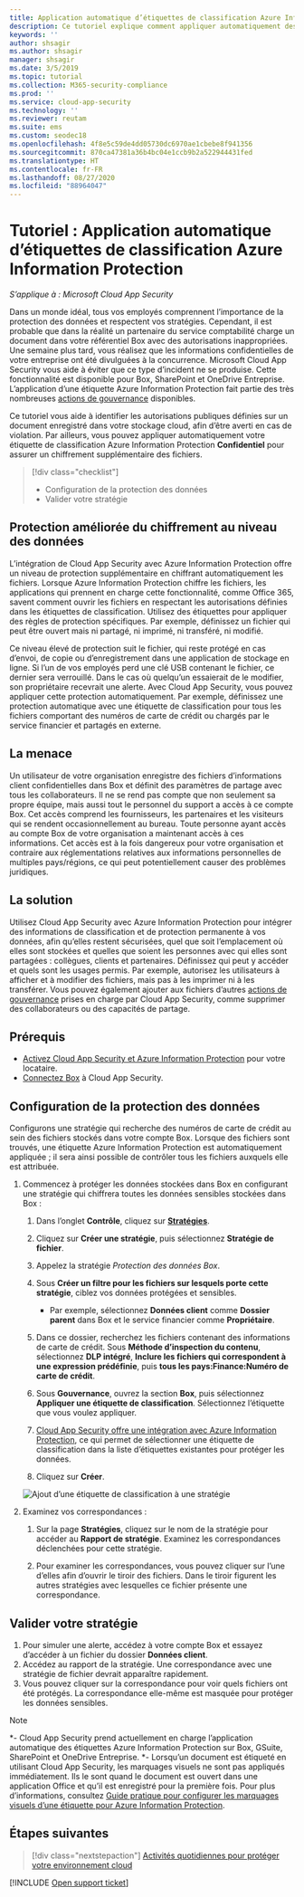 ```yaml
---
title: Application automatique d’étiquettes de classification Azure Information Protection
description: Ce tutoriel explique comment appliquer automatiquement des étiquettes de classification Azure Information Protection dans Microsoft Cloud App Security.
keywords: ''
author: shsagir
ms.author: shsagir
manager: shsagir
ms.date: 3/5/2019
ms.topic: tutorial
ms.collection: M365-security-compliance
ms.prod: ''
ms.service: cloud-app-security
ms.technology: ''
ms.reviewer: reutam
ms.suite: ems
ms.custom: seodec18
ms.openlocfilehash: 4f8e5c59de4dd05730dc6970ae1cbebe8f941356
ms.sourcegitcommit: 870ca47381a36b4bc04e1ccb9b2a522944431fed
ms.translationtype: HT
ms.contentlocale: fr-FR
ms.lasthandoff: 08/27/2020
ms.locfileid: "88964047"
---
```

# <a name="tutorial-automatically-apply-azure-information-protection-classification-labels"></a>Tutoriel : Application automatique d’étiquettes de classification Azure Information Protection

*S’applique à : Microsoft Cloud App Security*

Dans un monde idéal, tous vos employés comprennent l’importance de la protection des données et respectent vos stratégies. Cependant, il est probable que dans la réalité un partenaire du service comptabilité charge un document dans votre référentiel Box avec des autorisations inappropriées. Une semaine plus tard, vous réalisez que les informations confidentielles de votre entreprise ont été divulguées à la concurrence. Microsoft Cloud App Security vous aide à éviter que ce type d’incident ne se produise. Cette fonctionnalité est disponible pour Box, SharePoint et OneDrive Entreprise. L’application d’une étiquette Azure Information Protection fait partie des très nombreuses [actions de gouvernance](governance-actions.md) disponibles.

Ce tutoriel vous aide à identifier les autorisations publiques définies sur un document enregistré dans votre stockage cloud, afin d’être averti en cas de violation. Par ailleurs, vous pouvez appliquer automatiquement votre étiquette de classification Azure Information Protection **Confidentiel** pour assurer un chiffrement supplémentaire des fichiers.

> [!div class="checklist"]
>
> * Configuration de la protection des données
> * Valider votre stratégie

## <a name="enhanced-data-level-encryption-protection"></a>Protection améliorée du chiffrement au niveau des données

L’intégration de Cloud App Security avec Azure Information Protection offre un niveau de protection supplémentaire en chiffrant automatiquement les fichiers. Lorsque Azure Information Protection chiffre les fichiers, les applications qui prennent en charge cette fonctionnalité, comme Office 365, savent comment ouvrir les fichiers en respectant les autorisations définies dans les étiquettes de classification. Utilisez des étiquettes pour appliquer des règles de protection spécifiques. Par exemple, définissez un fichier qui peut être ouvert mais ni partagé, ni imprimé, ni transféré, ni modifié.

Ce niveau élevé de protection suit le fichier, qui reste protégé en cas d’envoi, de copie ou d’enregistrement dans une application de stockage en ligne. Si l’un de vos employés perd une clé USB contenant le fichier, ce dernier sera verrouillé. Dans le cas où quelqu’un essaierait de le modifier, son propriétaire recevrait une alerte. Avec Cloud App Security, vous pouvez appliquer cette protection automatiquement. Par exemple, définissez une protection automatique avec une étiquette de classification pour tous les fichiers comportant des numéros de carte de crédit ou chargés par le service financier et partagés en externe.

## <a name="the-threat"></a>La menace

Un utilisateur de votre organisation enregistre des fichiers d’informations client confidentielles dans Box et définit des paramètres de partage avec tous les collaborateurs. Il ne se rend pas compte que non seulement sa propre équipe, mais aussi tout le personnel du support a accès à ce compte Box. Cet accès comprend les fournisseurs, les partenaires et les visiteurs qui se rendent occasionnellement au bureau. Toute personne ayant accès au compte Box de votre organisation a maintenant accès à ces informations. Cet accès est à la fois dangereux pour votre organisation et contraire aux réglementations relatives aux informations personnelles de multiples pays/régions, ce qui peut potentiellement causer des problèmes juridiques.

## <a name="the-solution"></a>La solution

Utilisez Cloud App Security avec Azure Information Protection pour intégrer des informations de classification et de protection permanente à vos données, afin qu’elles restent sécurisées, quel que soit l’emplacement où elles sont stockées et quelles que soient les personnes avec qui elles sont partagées : collègues, clients et partenaires. Définissez qui peut y accéder et quels sont les usages permis. Par exemple, autorisez les utilisateurs à afficher et à modifier des fichiers, mais pas à les imprimer ni à les transférer. Vous pouvez également ajouter aux fichiers d’autres [actions de gouvernance](governance-actions.md) prises en charge par Cloud App Security, comme supprimer des collaborateurs ou des capacités de partage.

## <a name="prerequisites"></a>Prérequis

* [Activez Cloud App Security et Azure Information Protection](azip-integration.md) pour votre locataire.
* [Connectez Box](connect-box-to-microsoft-cloud-app-security.md) à Cloud App Security.

## <a name="set-up-data-protection"></a>Configuration de la protection des données

Configurons une stratégie qui recherche des numéros de carte de crédit au sein des fichiers stockés dans votre compte Box. Lorsque des fichiers sont trouvés, une étiquette Azure Information Protection est automatiquement appliquée ; il sera ainsi possible de contrôler tous les fichiers auxquels elle est attribuée.

1. Commencez à protéger les données stockées dans Box en configurant une stratégie qui chiffrera toutes les données sensibles stockées dans Box :

    1. Dans l’onglet **Contrôle**, cliquez sur [**Stratégies**](control-cloud-apps-with-policies.md).

    2. Cliquez sur **Créer une stratégie**, puis sélectionnez **Stratégie de fichier**.

    3. Appelez la stratégie *Protection des données Box*.

    4. Sous **Créer un filtre pour les fichiers sur lesquels porte cette stratégie**, ciblez vos données protégées et sensibles.
        * Par exemple, sélectionnez **Données client** comme **Dossier parent** dans Box et le service financier comme **Propriétaire**.

    5. Dans ce dossier, recherchez les fichiers contenant des informations de carte de crédit. Sous **Méthode d’inspection du contenu**, sélectionnez **DLP intégré**, **Inclure les fichiers qui correspondent à une expression prédéfinie**, puis **tous les pays:Finance:Numéro de carte de crédit**.

    6. Sous **Gouvernance**, ouvrez la section **Box**, puis sélectionnez **Appliquer une étiquette de classification**. Sélectionnez l’étiquette que vous voulez appliquer.

    7. [Cloud App Security offre une intégration avec Azure Information Protection](azip-integration.md), ce qui permet de sélectionner une étiquette de classification dans la liste d’étiquettes existantes pour protéger les données.

    8. Cliquez sur **Créer**.

   ![Ajout d’une étiquette de classification à une stratégie](media/aip-auto-policy.png)

2. Examinez vos correspondances :

    1. Sur la page **Stratégies**, cliquez sur le nom de la stratégie pour accéder au **Rapport de stratégie**. Examinez les correspondances déclenchées pour cette stratégie.

    2. Pour examiner les correspondances, vous pouvez cliquer sur l’une d’elles afin d’ouvrir le tiroir des fichiers. Dans le tiroir figurent les autres stratégies avec lesquelles ce fichier présente une correspondance.

## <a name="validate-your-policy"></a>Valider votre stratégie

1. Pour simuler une alerte, accédez à votre compte Box et essayez d’accéder à un fichier du dossier **Données client**.
2. Accédez au rapport de la stratégie. Une correspondance avec une stratégie de fichier devrait apparaître rapidement.
3. Vous pouvez cliquer sur la correspondance pour voir quels fichiers ont été protégés. La correspondance elle-même est masquée pour protéger les données sensibles.

>[!NOTE]
>
> *- Cloud App Security prend actuellement en charge l’application automatique des étiquettes Azure Information Protection sur Box, GSuite, SharePoint et OneDrive Entreprise.
> *- Lorsqu’un document est étiqueté en utilisant Cloud App Security, les marquages visuels ne sont pas appliqués immédiatement. Ils le sont quand le document est ouvert dans une application Office et qu’il est enregistré pour la première fois. Pour plus d’informations, consultez [Guide pratique pour configurer les marquages visuels d’une étiquette pour Azure Information Protection](/information-protection/deploy-use/configure-policy-markings#when-visual-markings-are-applied).

## <a name="next-steps"></a>Étapes suivantes

> [!div class="nextstepaction"]
> [Activités quotidiennes pour protéger votre environnement cloud](daily-activities-to-protect-your-cloud-environment.md)

[!INCLUDE [Open support ticket](includes/support.md)]